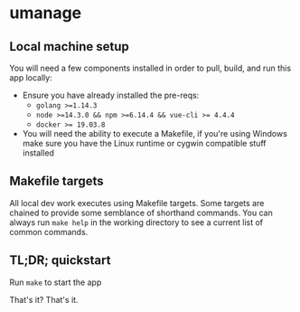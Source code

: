 # umanage

## Local machine setup
You will need a few components installed in order to pull, build, and run this app locally:
* Ensure you have already installed the pre-reqs:
    * `golang >=1.14.3`
    * `node >=14.3.0 && npm >=6.14.4 && vue-cli >= 4.4.4`
    * `docker >= 19.03.8`
* You will need the ability to execute a Makefile, if you're using Windows make sure you have the Linux runtime or cygwin compatible stuff installed

## Makefile targets
All local dev work executes using Makefile targets.  Some targets are chained to provide some semblance of shorthand commands.  You can always run `make help` in the working directory to see a current list of common commands.

## TL;DR; quickstart
Run `make` to start the app

That's it? That's it.